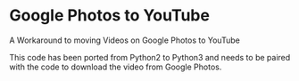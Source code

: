 # Google Photos to YouTube
A Workaround to moving Videos on Google Photos to YouTube

This code has been ported from Python2 to Python3 and needs to be paired with the code to download the video from Google Photos.
